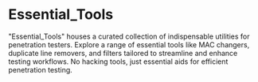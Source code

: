 # Essential_Tools
"Essential_Tools" houses a curated collection of indispensable utilities for penetration testers. Explore a range of essential tools like MAC changers, duplicate line removers, and filters tailored to streamline and enhance testing workflows. No hacking tools, just essential aids for efficient penetration testing.
